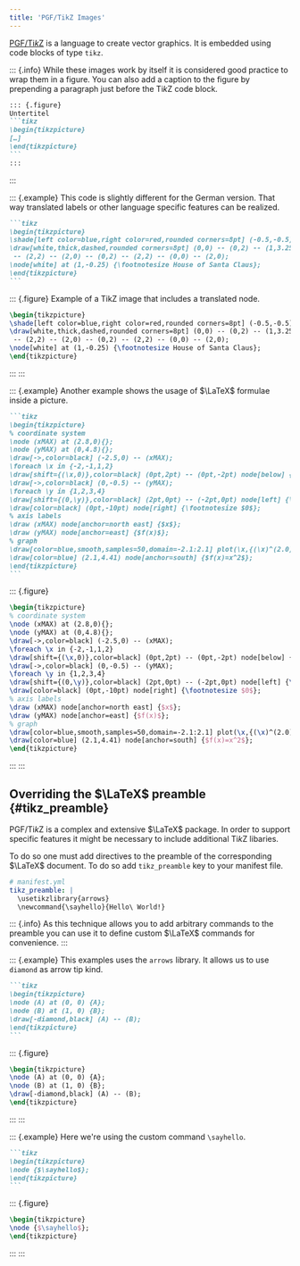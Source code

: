 ```yaml
---
title: 'PGF/TikZ Images'
---
```


[PGF/Ti*k*Z](https://sourceforge.net/projects/pgf/) is a language to create
vector graphics. It is embedded using code blocks of type `tikz`.

::: {.info}
While these images work by itself it is considered good practice to wrap them
in a figure. You can also add a caption to the figure by prepending a paragraph
just before the Ti*k*Z code block.

````markdown
::: {.figure}
Untertitel
```tikz
\begin{tikzpicture}
[…]
\end{tikzpicture}
```
:::
````
:::

::: {.example}
This code is slightly different for the German version. That way translated
labels or other language specific features can be realized.

````markdown
```tikz
\begin{tikzpicture}
\shade[left color=blue,right color=red,rounded corners=8pt] (-0.5,-0.5) rectangle (2.5,3.45);
\draw[white,thick,dashed,rounded corners=8pt] (0,0) -- (0,2) -- (1,3.25)
 -- (2,2) -- (2,0) -- (0,2) -- (2,2) -- (0,0) -- (2,0);
\node[white] at (1,-0.25) {\footnotesize House of Santa Claus};
\end{tikzpicture}
```
````

::: {.figure}
Example of a TikZ image that includes a translated node.
```tikz
\begin{tikzpicture}
\shade[left color=blue,right color=red,rounded corners=8pt] (-0.5,-0.5) rectangle (2.5,3.45);
\draw[white,thick,dashed,rounded corners=8pt] (0,0) -- (0,2) -- (1,3.25)
 -- (2,2) -- (2,0) -- (0,2) -- (2,2) -- (0,0) -- (2,0);
\node[white] at (1,-0.25) {\footnotesize House of Santa Claus};
\end{tikzpicture}
```
:::
:::

::: {.example}
Another example shows the usage of $\LaTeX$ formulae inside a picture.

````markdown
```tikz
\begin{tikzpicture}
% coordinate system
\node (xMAX) at (2.8,0){};
\node (yMAX) at (0,4.8){};
\draw[->,color=black] (-2.5,0) -- (xMAX);
\foreach \x in {-2,-1,1,2}
\draw[shift={(\x,0)},color=black] (0pt,2pt) -- (0pt,-2pt) node[below] {\footnotesize $\x$};
\draw[->,color=black] (0,-0.5) -- (yMAX);
\foreach \y in {1,2,3,4}
\draw[shift={(0,\y)},color=black] (2pt,0pt) -- (-2pt,0pt) node[left] {\footnotesize $\y$};
\draw[color=black] (0pt,-10pt) node[right] {\footnotesize $0$};
% axis labels
\draw (xMAX) node[anchor=north east] {$x$};
\draw (yMAX) node[anchor=east] {$f(x)$};
% graph
\draw[color=blue,smooth,samples=50,domain=-2.1:2.1] plot(\x,{(\x)^(2.0)});
\draw[color=blue] (2.1,4.41) node[anchor=south] {$f(x)=x^2$};
\end{tikzpicture}
```
````

::: {.figure}
```tikz
\begin{tikzpicture}
% coordinate system
\node (xMAX) at (2.8,0){};
\node (yMAX) at (0,4.8){};
\draw[->,color=black] (-2.5,0) -- (xMAX);
\foreach \x in {-2,-1,1,2}
\draw[shift={(\x,0)},color=black] (0pt,2pt) -- (0pt,-2pt) node[below] {\footnotesize $\x$};
\draw[->,color=black] (0,-0.5) -- (yMAX);
\foreach \y in {1,2,3,4}
\draw[shift={(0,\y)},color=black] (2pt,0pt) -- (-2pt,0pt) node[left] {\footnotesize $\y$};
\draw[color=black] (0pt,-10pt) node[right] {\footnotesize $0$};
% axis labels
\draw (xMAX) node[anchor=north east] {$x$};
\draw (yMAX) node[anchor=east] {$f(x)$};
% graph
\draw[color=blue,smooth,samples=50,domain=-2.1:2.1] plot(\x,{(\x)^(2.0)});
\draw[color=blue] (2.1,4.41) node[anchor=south] {$f(x)=x^2$};
\end{tikzpicture}
```
:::
:::

## Overriding the $\LaTeX$ preamble {#tikz_preamble}

PGF/Ti*k*Z is a complex and extensive $\LaTeX$ package. In order to support
specific features it might be necessary to include additional Ti*k*Z libaries.

To do so one must add directives to the preamble of the corresponding $\LaTeX$
document. To do so add `tikz_preamble` key to your manifest file.

```yml
# manifest.yml
tikz_preamble: |
  \usetikzlibrary{arrows}
  \newcommand{\sayhello}{Hello\ World!}
```

::: {.info}
As this technique allows you to add arbitrary commands to the preamble you can
use it to define custom $\LaTeX$ commands for convenience.
:::

::: {.example}
This examples uses the `arrows` library. It allows us to use `diamond` as arrow
tip kind.

````markdown
```tikz
\begin{tikzpicture}
\node (A) at (0, 0) {A};
\node (B) at (1, 0) {B};
\draw[-diamond,black] (A) -- (B);
\end{tikzpicture}
```
````

::: {.figure}
```tikz
\begin{tikzpicture}
\node (A) at (0, 0) {A};
\node (B) at (1, 0) {B};
\draw[-diamond,black] (A) -- (B);
\end{tikzpicture}
```
:::
:::

::: {.example}
Here we're using the custom command `\sayhello`.

````markdown
```tikz
\begin{tikzpicture}
\node {$\sayhello$};
\end{tikzpicture}
```
````

::: {.figure}
```tikz
\begin{tikzpicture}
\node {$\sayhello$};
\end{tikzpicture}
```
:::
:::
